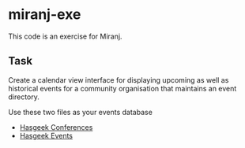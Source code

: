 # miranj-exe

This code is an exercise for Miranj.

## Task

Create a calendar view interface for displaying upcoming as well as historical events for a community organisation that maintains an event directory.

Use these two files as your events database

- [Hasgeek Conferences](https://github.com/hasgeek/events/blob/master/_data/conferences.yml)
- [Hasgeek Events](https://github.com/hasgeek/events/blob/master/_data/events.yml)
